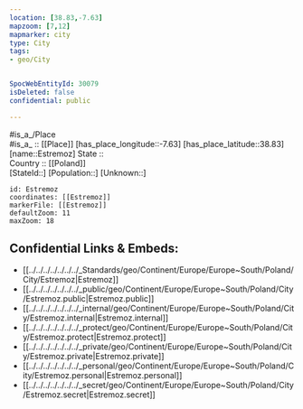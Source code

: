 ```yaml
---
location: [38.83,-7.63] 
mapzoom: [7,12] 
mapmarker: city 
type: City
tags:
- geo/City


SpocWebEntityId: 30079
isDeleted: false
confidential: public

---
```

#is_a_/Place  
#is_a_ :: [[Place]] 
[has_place_longitude::-7.63] 
[has_place_latitude::38.83] 
[name::Estremoz] 
State ::  
Country :: [[Poland]]  
[StateId::] 
[Population::] 
[Unknown::] 


```leaflet
id: Estremoz
coordinates: [[Estremoz]] 
markerFile: [[Estremoz]] 
defaultZoom: 11 
maxZoom: 18
```


## Confidential Links & Embeds: 
- [[../../../../../../../_Standards/geo/Continent/Europe/Europe~South/Poland/City/Estremoz|Estremoz]] 
- [[../../../../../../../_public/geo/Continent/Europe/Europe~South/Poland/City/Estremoz.public|Estremoz.public]] 
- [[../../../../../../../_internal/geo/Continent/Europe/Europe~South/Poland/City/Estremoz.internal|Estremoz.internal]] 
- [[../../../../../../../_protect/geo/Continent/Europe/Europe~South/Poland/City/Estremoz.protect|Estremoz.protect]] 
- [[../../../../../../../_private/geo/Continent/Europe/Europe~South/Poland/City/Estremoz.private|Estremoz.private]] 
- [[../../../../../../../_personal/geo/Continent/Europe/Europe~South/Poland/City/Estremoz.personal|Estremoz.personal]] 
- [[../../../../../../../_secret/geo/Continent/Europe/Europe~South/Poland/City/Estremoz.secret|Estremoz.secret]] 
